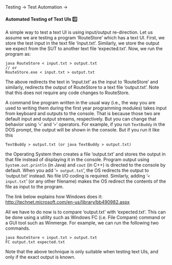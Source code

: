 <link rel="stylesheet" href="{{baseUrl}}/css/textbook.css">

<div class="website-content">

<div id="path">Testing &rarr; Test Automation &rarr;</div>

<div id="title">

#### Automated Testing of Text UIs :one:

</div>

<div id="body">

A simple way to test a text UI is using input/output re-direction.  Let us assume we are testing a program ‘RouteStore’ which has a text UI. First, we store the test input in the text file ‘input.txt’. Similarly, we store the output we expect from the SUT to another text file ‘expected.txt’. Now, we run the program as:

```
java RouteStore < input.txt > output.txt
// or
RouteStore.exe < input.txt > output.txt
```

The above redirects the text in ‘input.txt’ as the input to ‘RouteStore’ and similarly, redirects the output of RouteStore to a text file ‘output.txt’. Note that this does not require any code changes to RouteStore.

<panel header="**The ‘>’ operator and the ‘<’ operator. :zero:**" alt="Alternative Header">

A command line program written in the usual way (i.e., the way you are used to writing them during the first year programming modules) takes input from keyboard and outputs to the console. That is because those two are default input and output streams, respectively. But you can change that behavior using ‘` < `’ and ‘` > `’ operators. For example, if you run `TextBuddy` in the DOS prompt, the output will be shown in the console. But if you run it like this

```
TextBuddy > output.txt (or java TextBuddy > output.txt)
```

the Operating System then creates a file ‘output.txt’ and stores the output in that file instead of displaying it in the console. Program output using `System.out.println` (in Java) and `cout` (in C++) is directed to the console by default. When you add ‘` > output.txt `’, the OS redirects the output to ‘output.txt’ instead. No file I/O coding is required. Similarly, adding ‘` < input.txt `’ (or any other filename) makes the OS redirect the contents of the file as input to the program.

The link below explains how Windows does it:
http://technet.microsoft.com/en-us/library/bb490982.aspx

</panel>

<p/>

All we have to do now is to compare ‘output.txt’ with ‘expected.txt’. This can be done using a utility such as Windows FC (i.e. File Compare) command or a GUI tool such as Winmerge. For example, we can run the following two commands.

```
java RouteStore < input.txt > output.txt
FC output.txt expected.txt
```

Note that the above technique is only suitable when testing text UIs, and only if the exact output is known.

</div>

<div id="extras">
</div>

</div>
